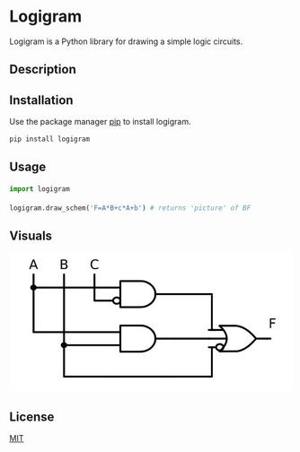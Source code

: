 # Logigram

Logigram is a Python library for drawing a simple logic circuits. 
## Description

## Installation

Use the package manager [pip](https://pip.pypa.io/en/stable/) to install logigram.

```bash
pip install logigram
```

## Usage

```python
import logigram

logigram.draw_schem('F=A*B+c*A+b') # returns 'picture' of BF
```
## Visuals
![Ex. of BF](examples/image2.svg)


## License
[MIT](https://choosealicense.com/licenses/mit/)
